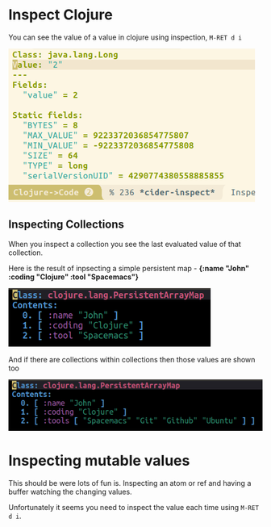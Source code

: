 # Inspect Clojure

You can see the value of a value in clojure using inspection, `M-RET d i`
 
![Spacemacs - Clojure - Inspect value - java.lang.Long](/images/spacemace-clojure-inspect-java-lang-long.png)

## Inspecting Collections

When you inspect a collection you see the last evaluated value of that collection.

Here is the result of inpsecting a simple persistent map - **{:name "John" :coding "Clojure" :tool "Spacemacs"}** 

![Spacemacs - Clojure - Inspect persistent map](/images/spacemacs-clojure-inspect-persistent-map.png)

And if there are collections within collections then those values are shown too

![Spacemacs - Clojure - Inspect persistent map with vector](/images/spacemacs-clojure-inspect-persistent-map-with-vector.png)


# Inspecting mutable values

This should be were lots of fun is.  Inspecting an atom or ref and having a buffer watching the changing values.

Unfortunately it seems you need to inspect the value each time using `M-RET d i`.

